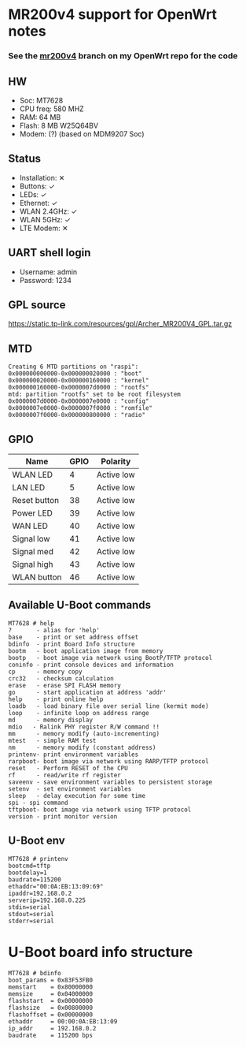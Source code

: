 # MR200v4 support for OpenWrt notes
### See the [mr200v4](https://github.com/Lochnair/openwrt/tree/mr200v4) branch on my OpenWrt repo for the code

## HW
* Soc: MT7628
* CPU freq: 580 MHZ
* RAM: 64 MB
* Flash: 8 MB W25Q64BV
* Modem: (?) (based on MDM9207 Soc)

## Status
* Installation: ✕
* Buttons: ✓
* LEDs: ✓
* Ethernet: ✓
* WLAN 2.4GHz: ✓
* WLAN 5GHz: ✓
* LTE Modem: ✕

## UART shell login
* Username: admin
* Password: 1234

## GPL source
https://static.tp-link.com/resources/gpl/Archer_MR200V4_GPL.tar.gz

## MTD
```
Creating 6 MTD partitions on "raspi":
0x000000000000-0x000000020000 : "boot"
0x000000020000-0x000000160000 : "kernel"
0x000000160000-0x0000007d0000 : "rootfs"
mtd: partition "rootfs" set to be root filesystem
0x0000007d0000-0x0000007e0000 : "config"
0x0000007e0000-0x0000007f0000 : "romfile"
0x0000007f0000-0x000000800000 : "radio"
```

## GPIO
|  Name        |  GPIO | Polarity   |
|--------------|-------|------------|
| WLAN LED     | 4     | Active low |
| LAN LED      | 5     | Active low |
| Reset button | 38    | Active low |
| Power LED    | 39    | Active low |
| WAN LED      | 40    | Active low |
| Signal low   | 41    | Active low |
| Signal med   | 42    | Active low |
| Signal high  | 43    | Active low |
| WLAN button  | 46    | Active low |

## Available U-Boot commands
```
MT7628 # help
?       - alias for 'help'
base    - print or set address offset
bdinfo  - print Board Info structure
bootm   - boot application image from memory
bootp	- boot image via network using BootP/TFTP protocol
coninfo - print console devices and information
cp      - memory copy
crc32   - checksum calculation
erase   - erase SPI FLASH memory
go      - start application at address 'addr'
help    - print online help
loadb   - load binary file over serial line (kermit mode)
loop    - infinite loop on address range
md      - memory display
mdio   - Ralink PHY register R/W command !!
mm      - memory modify (auto-incrementing)
mtest   - simple RAM test
nm      - memory modify (constant address)
printenv- print environment variables
rarpboot- boot image via network using RARP/TFTP protocol
reset   - Perform RESET of the CPU
rf      - read/write rf register
saveenv - save environment variables to persistent storage
setenv  - set environment variables
sleep   - delay execution for some time
spi	- spi command
tftpboot- boot image via network using TFTP protocol
version - print monitor version
```

## U-Boot env
```
MT7628 # printenv
bootcmd=tftp
bootdelay=1
baudrate=115200
ethaddr="00:0A:EB:13:09:69"
ipaddr=192.168.0.2
serverip=192.168.0.225
stdin=serial
stdout=serial
stderr=serial
```

# U-Boot board info structure
```
MT7628 # bdinfo
boot_params = 0x83F53FB0
memstart    = 0x80000000
memsize     = 0x04000000
flashstart  = 0x00000000
flashsize   = 0x00800000
flashoffset = 0x00000000
ethaddr     = 00:00:0A:EB:13:09
ip_addr     = 192.168.0.2
baudrate    = 115200 bps
```
